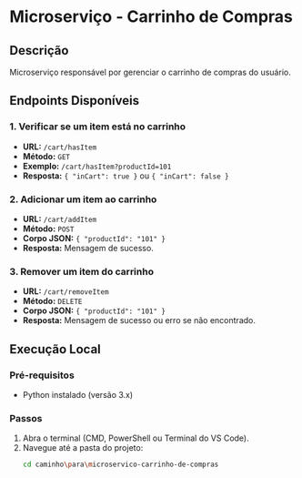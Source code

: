 # Microserviço - Carrinho de Compras

## Descrição
Microserviço responsável por gerenciar o carrinho de compras do usuário.

## Endpoints Disponíveis

### 1. Verificar se um item está no carrinho
- **URL:** `/cart/hasItem`
- **Método:** `GET`
- **Exemplo:** `/cart/hasItem?productId=101`
- **Resposta:** `{ "inCart": true }` ou `{ "inCart": false }`

### 2. Adicionar um item ao carrinho
- **URL:** `/cart/addItem`
- **Método:** `POST`
- **Corpo JSON:** `{ "productId": "101" }`
- **Resposta:** Mensagem de sucesso.

### 3. Remover um item do carrinho
- **URL:** `/cart/removeItem`
- **Método:** `DELETE`
- **Corpo JSON:** `{ "productId": "101" }`
- **Resposta:** Mensagem de sucesso ou erro se não encontrado.

## Execução Local

### Pré-requisitos
- Python instalado (versão 3.x)

### Passos

1. Abra o terminal (CMD, PowerShell ou Terminal do VS Code).
2. Navegue até a pasta do projeto:
   ```bash
   cd caminho\para\microservico-carrinho-de-compras